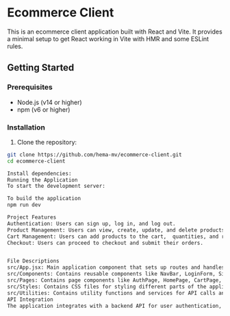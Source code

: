 # Ecommerce Client

This is an ecommerce client application built with React and Vite. It provides a minimal setup to get React working in Vite with HMR and some ESLint rules.


## Getting Started

### Prerequisites

- Node.js (v14 or higher)
- npm (v6 or higher)

### Installation

1. Clone the repository:

```sh
git clone https://github.com/hema-mv/ecommerce-client.git
cd ecommerce-client

Install dependencies:
Running the Application
To start the development server:

To build the application
npm run dev

Project Features
Authentication: Users can sign up, log in, and log out.
Product Management: Users can view, create, update, and delete products.
Cart Management: Users can add products to the cart,  quantities, and remove items.
Checkout: Users can proceed to checkout and submit their orders.


File Descriptions
src/App.jsx: Main application component that sets up routes and handles user authentication state.
src/Components: Contains reusable components like NavBar, LoginForm, SignupForm, and Logout.
src/Pages: Contains page components like AuthPage, HomePage, CartPage, CheckoutPage, ProductPage, and ProductDetailsPage.
src/Styles: Contains CSS files for styling different parts of the application.
src/Utilities: Contains utility functions and services for API calls and user context management.
API Integration
The application integrates with a backend API for user authentication, product management, and cart management. The API base URL is configured in the utility files.
